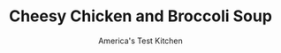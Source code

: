 ---
layout: ../../layouts/MarkdownPostLayout.astro
title: Cheesy Chicken and Broccoli Soup
author: America's Test Kitchen
pubDate: 2023-03-15
description: "Everyone’s favorite soup, with a little chicken stirred in to make it main course–worthy."
image_url: https://res.cloudinary.com/hksqkdlah/image/upload/ar_1:1,c_fill,dpr_2.0,f_auto,fl_lossy.progressive.strip_profile,g_faces:auto,q_auto:low,w_344/SFS_CheesyChickenBroccoliSoup-17_k1gafu
tags: ["Main Courses","Vegetables","Cheese","Weeknight","Soups"]
calories: 3556
protein: 53
carbohydrates: 21
fats: 66
fiber: 
ingredients: ["3 tablespoons, unsalted butter","1 , onion, chopped fine","1¼ teaspoons, table salt","1 teaspoon, pepper","2 tablespoons, all-purpose flour","3 cups, chicken broth","2 (6- to 8-ounce), boneless, skinless chicken breasts, trimmed and halved lengthwise","1 pound, broccoli florets, cut into ½-inch pieces","1 cup, heavy cream","8 ounces, sharp cheddar cheese, shredded (2 cups)","4 ounces, American cheese, chopped (1 cup)"]
serves: 4
time: "45 minutes"
instructions: ["Melt butter in large saucepan over medium-high heat. Add onion, salt, and pepper and cook, stirring occasionally, until softened, about 4 minutes. Add flour and cook, stirring to coat onion, about 1 minute. Gradually whisk in broth. Add chicken and broccoli and bring to simmer. Cover; reduce heat to medium-low; and simmer until chicken registers 160 degrees, about 10 minutes.","Transfer chicken to plate and shred into bite-size pieces using 2 forks. Stir cream into soup and return to simmer over medium heat. Whisk in cheddar and American cheese until melted, about 2 minutes. Stir in chicken. Season with salt and pepper to taste. Serve."]
nutrition: ["1063 mg Potassium, K","811 mg Phosphorus, P","721 mg Calcium, Ca","2 mg Iron, Fe","97 mg Magnesium, Mg","1367 mg Sodium, Na","4 mg Zinc, Zn","66 g Total lipid (fat)","13 mg Niacin","17 g Fatty acids, total monounsaturated","3 g Fatty acids, total polyunsaturated","108 mg Vitamin C, total ascorbic acid","1 µg Vitamin D (D2 + D3)","273 mg Cholesterol","37 g Fatty acids, total saturated","1 g Fatty acids, total trans","6 µg Folic acid","131 µg Folate, food","6 g Sugars, total","7 µg Vitamin K (phylloquinone)","439 g Water","21 g Carbohydrate, by difference","141 µg Folate, DFE","53 g Protein","2 mg Vitamin E (alpha-tocopherol)","1 µg Vitamin B-12","1 mg Vitamin B-6","731 µg Vitamin A, RAE","889 kcal Energy","3556 calories"]
notes: "Serve with hot sauce and crusty bread."
---